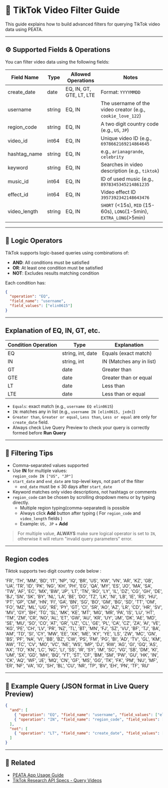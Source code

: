 # 🎯 TikTok Video Filter Guide
This guide explains how to build advanced filters for querying TikTok video data using PEATA.

---

## ⚙️ Supported Fields & Operations

You can filter video data using the following fields:

| Field Name     | Type      | Allowed Operations       | Notes |
|----------------|-----------|--------------------------|-------|
| create_date    | date      | EQ, IN, GT, GTE, LT, LTE | Format: `YYYYMMDD` |
| username       | string    | EQ, IN                   | The username of the video creator (e.g., `cookie_love_122`) |
| region_code    | string    | EQ, IN                   | A two digit country code (e.g., `US`, `JP`) |
| video_id       | int64     | EQ, IN                   | Unique video ID (e.g., `6978662169214864645` |
| hashtag_name   | string    | EQ, IN                   | e.g., `arianagrande`, `celebrity` |
| keyword        | string    | EQ, IN                   | Searches in video description (e.g., `tiktok`)|
| music_id       | int64     | EQ, IN                   | ID of used music (e.g., `8978345345214861235` |
| effect_id      | int64     | EQ, IN                   | Video effect ID `3957392342148643476` |
| video_length   | string    | EQ, IN                   | `SHORT` (<15s), `MID` (15-60s), `LONG`(1-5min), `EXTRA_LONG`(>5min) |

---

## 🔁 Logic Operators

TikTok supports logic-based queries using combinations of:

- **AND**: All conditions must be satisfied
- **OR**: At least one condition must be satisfied
- **NOT**: Excludes results matching condition

Each condition has:

```json
{
  "operation": "EQ",
  "field_name": "username",
  "field_values": ["elin0615"]
}
```
---

## Explanation of EQ, IN, GT, etc.

| Condition Operation    | Type   | Explanation  |
|------------------------|--------|--------------|  
| EQ  | string, int, date | Equals (exact match) | 
| IN  | string, int    | IN (Matches any in list) |
| GT  | date    | Greater than |
| GTE | date    | Greater than or equal | 
| LT  | date    | Less than |
| LTE | date    | Less than or equal | 

- `Equals`: exact match (e.g., `username EQ elin0615`)
- `IN`: matches any in list (e.g., `username IN [elin0615, jxdn]`)
- `Greater than`, `Greater or equal`, `Less than`, `Less or equal` are only for `create_date` field.
- Always check Live Query Preview to check your query is correctly formed before **Run Query**

---

## 📌 Filtering Tips

- Comma-separated values supported
- Use **IN** for multiple values:  
  `region_code IN ["US", "JP"]`
- `start_date` and `end_date` are top-level keys, not part of the filter
   * `end_date` must be ≤ 30 days after `start_date`
- Keyword matches only video descriptions, not hashtags or comments
- `region_code` can be chosen by scrolling dropdown menu or by typing directly. 
   * Multiple region typing(comma-separated) is possible
   * Always click **Add** button after typing ( For `region_code` and `video_length` fields )
   * Example: `US, JP` + **Add** 
>  For multiple value, **ALWAYS** make sure logical operator is set to `IN`, otherwise it will return "invalid query parameters" error.

---

## Region codes

Tiktok supports two digit country code below :

'FR', 'TH', 'MM', 'BD', 'IT', 'NP', 'IQ', 'BR', 'US', 'KW', 'VN', 'AR', 'KZ', 'GB', 'UA', 'TR', 'ID', 'PK', 'NG', 'KH', 'PH', 'EG', 'QA', 'MY', 'ES', 'JO', 'MA', 'SA', 'TW', 'AF', 'EC', 'MX', 'BW', 'JP', 'LT', 'TN', 'RO', 'LY', 'IL', 'DZ', 'CG', 'GH', 'DE', 'BJ', 'SN', 'SK', 'BY', 'NL', 'LA', 'BE', 'DO', 'TZ', 'LK', 'NI', 'LB', 'IE', 'RS', 'HU', 'PT', 'GP', 'CM', 'HN', 'FI', 'GA', 'BN', 'SG', 'BO', 'GM', 'BG', 'SD', 'TT', 'OM', 'FO', 'MZ', 'ML', 'UG', 'RE', 'PY', 'GT', 'CI', 'SR', 'AO', 'AZ', 'LR', 'CD', 'HR', 'SV', 'MV', 'GY', 'BH', 'TG', 'SL', 'MK', 'KE', 'MT', 'MG', 'MR', 'PA', 'IS', 'LU', 'HT', 'TM', 'ZM', 'CR', 'NO', 'AL', 'ET', 'GW', 'AU', 'KR', 'UY', 'JM', 'DK', 'AE', 'MD', 'SE', 'MU', 'SO', 'CO', 'AT', 'GR', 'UZ', 'CL', 'GE', 'PL', 'CA', 'CZ', 'ZA', 'AI', 'VE', 'KG', 'PE', 'CH', 'LV', 'PR', 'NZ', 'TL', 'BT', 'MN', 'FJ', 'SZ', 'VU', 'BF', 'TJ', 'BA', 'AM', 'TD', 'SI', 'CY', 'MW', 'EE', 'XK', 'ME', 'KY', 'YE', 'LS', 'ZW', 'MC', 'GN', 'BS', 'PF', 'NA', 'VI', 'BB', 'BZ', 'CW', 'PS', 'FM', 'PG', 'BI', 'AD', 'TV', 'GL', 'KM', 'AW', 'TC', 'CV', 'MO', 'VC', 'NE', 'WS', 'MP', 'DJ', 'RW', 'AG', 'GI', 'GQ', 'AS', 'AX', 'TO', 'KN', 'LC', 'NC', 'LI', 'SS', 'IR', 'SY', 'IM', 'SC', 'VG', 'SB', 'DM', 'KI', 'UM', 'SX', 'GD', 'MH', 'BQ', 'YT', 'ST', 'CF', 'BM', 'SM', 'PW', 'GU', 'HK', 'IN', 'CK', 'AQ', 'WF', 'JE', 'MQ', 'CN', 'GF', 'MS', 'GG', 'TK', 'FK', 'PM', 'NU', 'MF', 'ER', 'NF', 'VA', 'IO', 'SH', 'BL', 'CU', 'NR', 'TP', 'BV', 'EH', 'PN', 'TF', 'RU'

---

## 🧪 Example Query (JSON format in Live Query Preview)

```json
{
  "and": [
    { "operation": "EQ", "field_name": "username", "field_values": ["elin0615"] },
    { "operation": "IN", "field_name": "region_code", "field_values": ["US", "JP"] }
  ],
  "not": [
    { "operation": "LT", "field_name": "create_date", "field_values": ["20230101"] }
  ]
}
```
---

## 📎 Related

- [PEATA App Usage Guide](./usage.md)
- [TikTok Research API Specs - Query Videos](https://developers.tiktok.com/doc/research-api-specs-query-videos)

